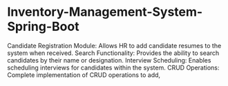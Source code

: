 # Inventory-Management-System-Spring-Boot
Candidate Registration Module: Allows HR to add candidate resumes to the system when received.  Search Functionality: Provides the ability to search candidates by their name or designation.  Interview Scheduling: Enables scheduling interviews for candidates within the system.  CRUD Operations: Complete implementation of CRUD operations to add, 
